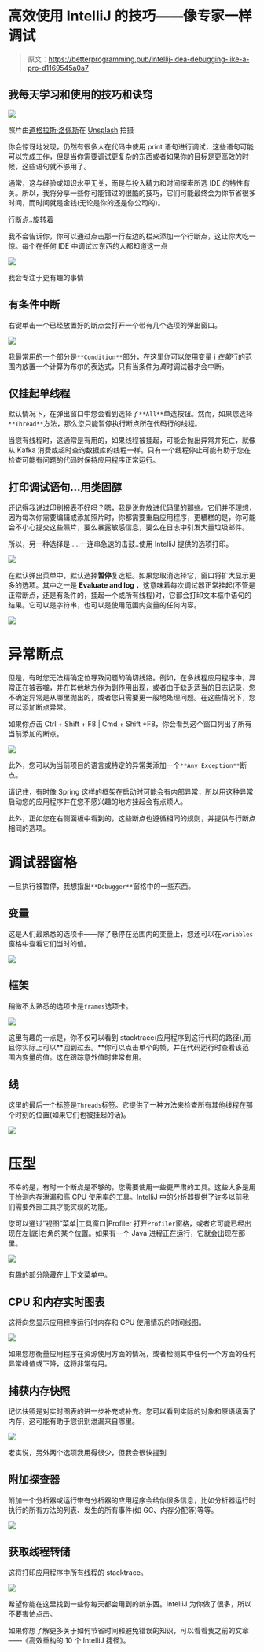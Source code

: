 # 高效使用 IntelliJ 的技巧——像专家一样调试

> 原文：<https://betterprogramming.pub/intellij-idea-debugging-like-a-pro-d1169545a0a7>

## 我每天学习和使用的技巧和诀窍

![](img/73e6582673dacda00e6c3df17617bcb0.png)

照片由[道格拉斯·洛佩斯](https://unsplash.com/@douglasamarelo?utm_source=medium&utm_medium=referral)在 [Unsplash](https://unsplash.com?utm_source=medium&utm_medium=referral) 拍摄

你会惊讶地发现，仍然有很多人在代码中使用 print 语句进行调试，这些语句可能可以完成工作，但是当你需要调试更复杂的东西或者如果你的目标是更高效的时候，这些语句就不够用了。

通常，这与经验或知识水平无关，而是与投入精力和时间探索所选 IDE 的特性有关。所以，我将分享一些你可能错过的很酷的技巧，它们可能最终会为你节省很多时间，而时间就是金钱(无论是你的还是你公司的)。

行断点..旋转着

我不会告诉你，你可以通过点击那一行左边的栏来添加一个行断点，这让你大吃一惊。每个在任何 IDE 中调试过东西的人都知道这一点

![](img/ee75ea8842c29d74356c5268dade45ad.png)

我会专注于更有趣的事情

## 有条件中断

右键单击一个已经放置好的断点会打开一个带有几个选项的弹出窗口。

![](img/ca290e3d5a58d7260031d055dc438f7a.png)

我最常用的一个部分是`**Condition**`部分，在这里你可以使用变量 i *在第*行的范围内放置一个计算为布尔的表达式，只有当条件为*真*时调试器才会中断。

## 仅挂起单线程

默认情况下，在弹出窗口中您会看到选择了`**All**`单选按钮。然而，如果您选择`**Thread**`方法，那么您只能暂停执行断点所在代码行的线程。

当您有线程时，这通常是有用的，如果线程被挂起，可能会抛出异常并死亡，就像从 Kafka 消费或超时查询数据库的线程一样。只有一个线程停止可能有助于您在检查可能有问题的代码时保持应用程序正常运行。

## 打印调试语句…用类固醇

还记得我说过印刷报表不好吗？嗯，我是说你放进代码里的那些。它们并不理想，因为每次你需要编辑或添加照片时，你都需要重启应用程序，更糟糕的是，你可能会不小心提交这些照片，要么暴露敏感信息，要么在日志中引发大量垃圾邮件。

所以，另一种选择是…..一连串急速的击鼓..使用 IntelliJ 提供的选项打印。

![](img/eee8841dedac56f2448065952c9c0910.png)

在默认弹出菜单中，默认选择**暂停**复选框。如果您取消选择它，窗口将扩大显示更多的选项。其中之一是 **Evaluate and log** ，这意味着每次调试器正常挂起(不管是正常断点，还是有条件的，挂起一个或所有线程)时，它都会打印文本框中语句的结果。它可以是字符串，也可以是使用范围内变量的任何内容。

![](img/11aaae718ae3176b5d08e56183529208.png)

# 异常断点

但是，有时您无法精确定位导致问题的确切线路。例如，在多线程应用程序中，异常正在被吞噬，并在其他地方作为副作用出现，或者由于缺乏适当的日志记录，您不确定异常是从哪里抛出的，或者您只需要更一般地处理问题。在这些情况下，您可以添加断点异常。

如果你点击 Ctrl + Shift + F8 | Cmd + Shift +F8，你会看到这个窗口列出了所有当前添加的断点。

![](img/d19106be153a8813f5954941d4462ef9.png)

此外，您可以为当前项目的语言或特定的异常类添加一个`**Any Exception**`断点。

请记住，有时像 Spring 这样的框架在启动时可能会有内部异常，所以用这种异常启动您的应用程序并在您不感兴趣的地方挂起会有点烦人。

此外，正如您在右侧面板中看到的，这些断点也遵循相同的规则，并提供与行断点相同的选项。

# 调试器窗格

一旦执行被暂停，我想指出`**Debugger**`窗格中的一些东西。

## 变量

这是人们最熟悉的选项卡——除了悬停在范围内的变量上，您还可以在`variables`窗格中查看它们当时的值。

![](img/939227b23dbff498ca77722487bbb012.png)

## 框架

稍微不太熟悉的选项卡是`frames`选项卡。

![](img/29404006af7114a69e0bb659fe1d5c1b.png)

这里有趣的一点是，你不仅可以看到 stacktrace(应用程序到这行代码的路径),而且你实际上可以**回到过去。**你可以点击单个的帧，并在代码运行时查看该范围内变量的值。这在跟踪意外值时非常有用。

## 线

这里的最后一个标签是`Threads`标签。它提供了一种方法来检查所有其他线程在那个时刻的位置(如果它们也被挂起的话)。

![](img/eb8b2725a068e46f0341e367d7a960eb.png)

# 压型

不幸的是，有时一个断点是不够的，您需要使用一些更严肃的工具。这些大多是用于检测内存泄漏和高 CPU 使用率的工具。IntelliJ 中的分析器提供了许多以前我们需要外部工具才能实现的功能。

您可以通过“视图”菜单|工具窗口|Profiler 打开`Profiler`窗格，或者它可能已经出现在左|底|右角的某个位置。如果有一个 Java 进程正在运行，它就会出现在那里。

![](img/3fb88319e69824d7fb392b722897b5c2.png)

有趣的部分隐藏在上下文菜单中。

## CPU 和内存实时图表

这将向您显示应用程序运行时内存和 CPU 使用情况的时间线图。

![](img/dbea570bc817ed84d7807e61f092b068.png)

如果您想衡量应用程序在资源使用方面的情况，或者检测其中任何一个方面的任何异常峰值或下降，这将非常有用。

## 捕获内存快照

记忆快照是对实时图表的进一步补充或补充。您可以看到实际的对象和原语填满了内存，这可能有助于您识别泄漏来自哪里。

![](img/84b3f3a3f34530bb0575f62e40d8b3a5.png)

老实说，另外两个选项我用得很少，但我会很快提到

## 附加探查器

附加一个分析器或运行带有分析器的应用程序会给你很多信息，比如分析器运行时执行的所有方法的列表、发生的所有事件(如 GC、内存分配等)等等。

![](img/335d41a4ed7eb98e700d1d4308369a79.png)

## 获取线程转储

这将打印应用程序中所有线程的 stacktrace。

![](img/62e8883fbf9d4c730349bf14a7336269.png)

希望你能在这里找到一些你每天都会用到的新东西。IntelliJ 为你做了很多，所以不要害怕点击。

如果你想了解更多关于如何节省时间和避免错误的知识，可以看看我之前的文章——《高效重构的 10 个 IntelliJ 捷径》。